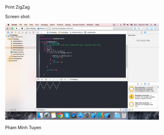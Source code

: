 Print ZigZag

Screen shot:

![alt tag](https://raw.githubusercontent.com/tuyenpm54/PrintZigZag/master/PrintZigZag/screenshot.png)

Pham Minh Tuyen
